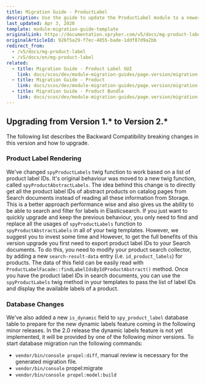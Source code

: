 ```yaml
---
title: Migration Guide - ProductLabel
description: Use the guide to update the ProductLabel module to a newer version.
last_updated: Apr 3, 2020
template: module-migration-guide-template
originalLink: https://documentation.spryker.com/v5/docs/mg-product-label
originalArticleId: 926f5a29-f7ec-4855-bade-1ddf87d9a2bb
redirect_from:
  - /v5/docs/mg-product-label
  - /v5/docs/en/mg-product-label
related:
  - title: Migration Guide - Product Label GUI
    link: docs/scos/dev/module-migration-guides/page.version/migration-guide-productlabelgui.html
  - title: Migration Guide - Product
    link: docs/scos/dev/module-migration-guides/page.version/migration-guide-product.html
  - title: Migration Guide - Product Bundle
    link: docs/scos/dev/module-migration-guides/page.version/migration-guide-productbundle.html
---
```


## Upgrading from Version 1.* to Version 2.*
The following list describes the Backward Compatibility breaking changes in this version and how to upgrade.

### Product Label Rendering
We've changed `spyProductLabels` twig function to work based on a list of product label IDs. It's original behaviour was moved to a new twig function, called `spyProductAbstractLabels`. The idea behind this change is to directly get all the product label IDs of abstract products on catalog pages from Search documents instead of reading all these information from Storage. This is a better approach performance wise and also gives us the ability to be able to search and filter for labels in Elasticsearch.
If you just want to quickly upgrade and keep the previous behaviour, you only need to find and replace all the usages of `spyProductLabels` function to `spyProductAbstractLabels` in all of your twig templates.
However, we suggest you to invest some time and
However, to get the full benefits of this version upgrade you first need to export product label IDs to your Search documents. To do this, you need to modify your product search collector, by adding a new `search-result-data` entry (i.e. `id_product_labels`) for products. The data of this field can be easily read with `ProductLabelFacade::findLabelIdsByIdProductAbstract()` method.
Once you have the product label IDs in search documents, you can use the `spyProductLabels` twig method in your templates to pass the list of label IDs and display the available labels of a product.

### Database Changes
We've also added a new `is_dynamic` field to `spy_product_label` database table to prepare for the new dynamic labels feature coming in the following minor releases. In the 2.0 release the dynamic labels feature is not yet implemented, it will be provided by one of the following minor versions.
To start database migration run the following commands:
* `vendor/bin/console propel:diff`, manual review is necessary for the generated migration file.
* `vendor/bin/console` propel:migrate
* `vendor/bin/console propel:model:build`
